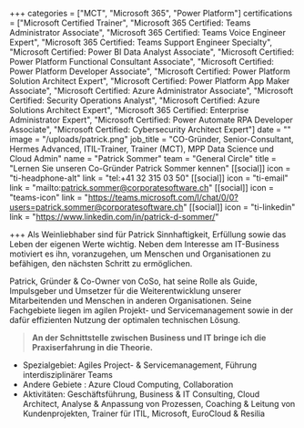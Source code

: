 +++
categories = ["MCT", "Microsoft 365", "Power Platform"]
certifications = ["Microsoft Certified Trainer", "Microsoft 365 Certified: Teams Administrator Associate", "Microsoft 365 Certified: Teams Voice Engineer Expert", "Microsoft 365 Certified: Teams Support Engineer Specialty", "Microsoft Certified: Power BI Data Analyst Associate", "Microsoft Certified: Power Platform Functional Consultant Associate", "Microsoft Certified: Power Platform Developer Associate", "Microsoft Certified: Power Platform Solution Architect Expert", "Microsoft Certified: Power Platform App Maker Associate", "Microsoft Certified: Azure Administrator Associate", "Microsoft Certified: Security Operations Analyst", "Microsoft Certified: Azure Solutions Architect Expert", "Microsoft 365 Certified: Enterprise Administrator Expert", "Microsoft Certified: Power Automate RPA Developer Associate", "Microsoft Certified: Cybersecurity Architect Expert"]
date = ""
image = "/uploads/patrick.png"
job_title = "CO-Gründer, Senior-Consultant, Hermes Advanced, ITIL-Trainer, Trainer (MCT), MPP Data Science und Cloud Admin"
name = "Patrick Sommer"
team = "General Circle"
title = "Lernen Sie unseren Co-Gründer Patrick Sommer kennen"
[[social]]
icon = "ti-headphone-alt"
link = "tel:+41 32 315 03 50"
[[social]]
icon = "ti-email"
link = "mailto:patrick.sommer@corporatesoftware.ch"
[[social]]
icon = "teams-icon"
link = "https://teams.microsoft.com/l/chat/0/0?users=patrick.sommer@corporatesoftware.ch"
[[social]]
icon = "ti-linkedin"
link = "https://www.linkedin.com/in/patrick-d-sommer/"

+++
Als Weinliebhaber sind für Patrick Sinnhaftigkeit, Erfüllung sowie das Leben der eigenen Werte wichtig. Neben dem Interesse am IT-Business motiviert es ihn, voranzugehen, um Menschen und Organisationen zu befähigen, den nächsten Schritt zu ermöglichen.

Patrick, Gründer & Co-Owner von CoSo, hat seine Rolle als Guide, Impulsgeber und Umsetzer für die Weiterentwicklung unserer Mitarbeitenden und Menschen in anderen Organisationen. Seine Fachgebiete liegen im agilen Projekt- und Servicemanagement sowie in der dafür effizienten Nutzung der optimalen technischen Lösung.

> **An der Schnittstelle zwischen Business und IT bringe ich die Praxiserfahrung in die Theorie.**

* Spezialgebiet: Agiles Project- & Servicemanagement, Führung interdisziplinärer Teams
* Andere Gebiete : Azure Cloud Computing, Collaboration
* Aktivitäten: Geschäftsführung, Business & IT Consulting, Cloud Architect, Analyse & Anpassung von Prozessen, Coaching & Leitung von Kundenprojekten, Trainer für ITIL, Microsoft, EuroCloud & Resilia